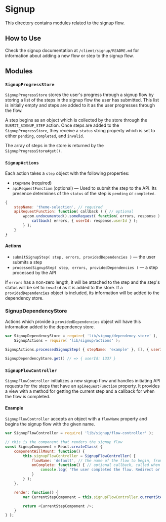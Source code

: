 Signup
======

This directory contains modules related to the signup flow.

How to Use
----------
Check the signup documentation at `/client/signup/README.md` for information about adding a new flow or step to the signup flow.

Modules
-------

### `SignupProgressStore`
`SignupProgressStore` stores the user's progress through a signup flow by storing a list of the steps in the signup flow the user has submitted. This list is initially empty and steps are added to it as the user progresses through the flow.

A step begins as an object which is collected by the store through the `SUBMIT_SIGNUP_STEP` action. Once steps are added to the `SignupProgressStore`, they receive a `status` string property which is set to either `pending`, `completed`, and `invalid`.

The array of steps in the store is returned by the `SignupProgressStore#get()`.

### `SignupActions`
Each action takes a `step` object with the following properties:

-   `stepName` (required)
-   `apiRequestFunction` (optional) — Used to submit the step to the API. Its presence determines of the `status` of the step is `pending` or `completed`.

```js
{
	stepName: 'theme-selection', // required
	apiRequestFunction: function( callback ) { // optional
		wpcom.undocumented().someRequest( function( errors, response ) {
			callback( errors, { userId: response.userId } );
		} );
	}
}
```

#### Actions

-   `submitSignupStep( step, errors, providedDependencies )` — the user submits a step
-   `processedSignupStep( step, errors, providedDependencies )` — a step processed by the API

If `errors` has a non-zero length, it will be attached to the step and the step's status will be set to `invalid` as it is added to the store. If a `providedDependencies` object is included, its information will be added to the dependency store.

### SignupDependencyStore
Actions which provide a `providedDependencies` object will have this information added to the dependency store.

```js
var SignupDependencyStore = require( 'lib/signup/dependency-store' ),
	SignupActions = require( 'lib/signup/actions' );

SignupActions.processedSignupStep( { stepName: 'example' }, [], { userId: 1337 } );

SignupDependencyStore.get() // => { userId: 1337 }
```

### `SignupFlowController`
`SignupFlowController` initializes a new signup flow and handles initiating API requests for the steps that have an `apiRequestFunction` property. It provides a view with a method for getting the current step and a callback for when the flow is completed.

#### Example
`SignupFlowController` accepts an object with a `flowName` property and begins the signup flow with the given name.

```js
var SignupFlowController = require( 'lib/signup/flow-controller' );

// this is the component that renders the signup flow
const SignupComponent = React.createClass( {
	componentWillMount: function() {
		this.signupFlowController = SignupFlowController( {
			flowName: 'default', // the name of the flow to begin, from flows.json
			onComplete: function() { // optional callback, called when the flow is completed
				console.log( 'The user completed the flow. Redirect or log them in here.' );
			}
		} );
	},

	render: function() {
		var CurrentStepComponent = this.signupFlowController.currentStep().component; // the component from steps.js

		return <CurrentStepComponent />;
	}
} );
```
